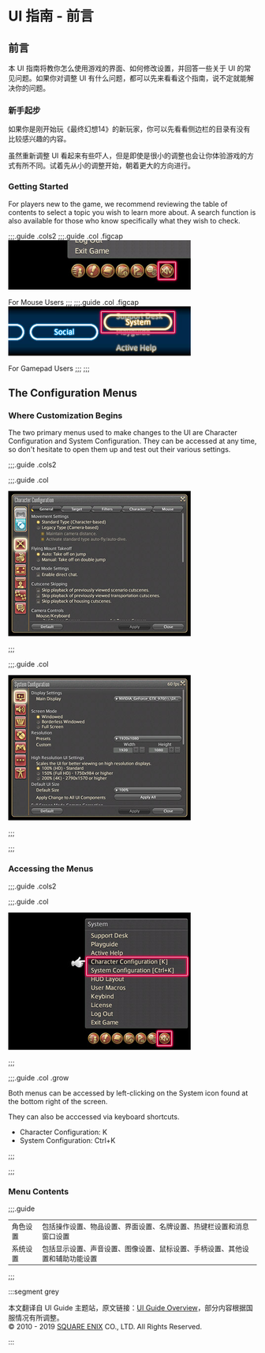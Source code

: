 # UI 指南 - 前言

## 前言

本 UI 指南将教你怎么使用游戏的界面、如何修改设置，并回答一些关于 UI 的常见问题。如果你对调整 UI 有什么问题，都可以先来看看这个指南，说不定就能解决你的问题。

### 新手起步

如果你是刚开始玩《最终幻想14》的新玩家，你可以先看看侧边栏的目录有没有比较感兴趣的内容。

虽然重新调整 UI 看起来有些吓人，但是即使是很小的调整也会让你体验游戏的方式有所不同。试着先从小的调整开始，朝着更大的方向进行。

### Getting Started

For players new to the game, we recommend  reviewing the table of contents to select a topic you wish to learn more  about. A search function is also available for those who know  specifically what they wish to check.

;;;.guide .cols2
;;;.guide .col .figcap
![](./how.assets/ae2b67f5c2b7e20bed76fa367ae35eacad082d.jpg)

For Mouse Users
;;;
;;;.guide .col .figcap
![](./how.assets/3cca8032b9a960c39a0981d7c630eca71f154d.jpg)

For Gamepad Users
;;;
;;;

## The Configuration Menus

### Where Customization Begins

The two primary menus used to make changes  to the UI are Character Configuration and System Configuration. They can  be accessed at any time, so don't hesitate to open them up and test out  their various settings.

;;;.guide .cols2

;;;.guide .col

![](./how.assets/f61370355b8801c26798590ba1ba3245f1d801.jpg)

;;;

;;;.guide .col

![](./how.assets/c34011e1336e567c921fd4b50b29193916c383.jpg)

;;;

;;;

### Accessing the Menus

;;;.guide .cols2

;;;.guide .col

![](./how.assets/a8f73b981a9dcdfb4f1ac88938bfc9db1fd6f9.jpg)

;;;

;;;.guide .col .grow

Both menus can be accessed by left-clicking on the System icon found at the bottom right of the screen.

They can also be acccessed via keyboard shortcuts.

* Character Configuration: K
* System Configuration: Ctrl+K

;;;

;;;

### Menu Contents

;;;.guide

|          |                                                              |
| -------- | ------------------------------------------------------------ |
| 角色设置 | 包括操作设置、物品设置、界面设置、名牌设置、热键栏设置和消息窗口设置 |
| 系统设置 | 包括显示设置、声音设置、图像设置、鼠标设置、手柄设置、其他设置和辅助功能设置 |

;;;



:::segment grey

本文翻译自 UI Guide 主题站，原文链接：[UI Guide Overview](https://na.finalfantasyxiv.com/uiguide/how/)，部分内容根据国服情况有所调整。<br>
© 2010 - 2019 [SQUARE ENIX](https://na.square-enix.com/us/home) CO., LTD. All Rights Reserved.

:::
